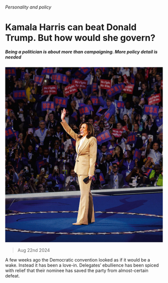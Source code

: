 ###### Personality and policy

# Kamala Harris can beat Donald Trump. But how would she govern? 

##### Being a politician is about more than campaigning. More policy detail is needed 

![image](images/20240824_LDD001_FH.jpg) 

> Aug 22nd 2024 

A few weeks ago the Democratic convention looked as if it would be a wake. Instead it has been a love-in. Delegates’ ebullience has been spiced with relief that their nominee has saved the party from almost-certain defeat.

